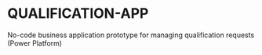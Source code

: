# QUALIFICATION-APP
No-code business application prototype for managing qualification requests (Power Platform)
